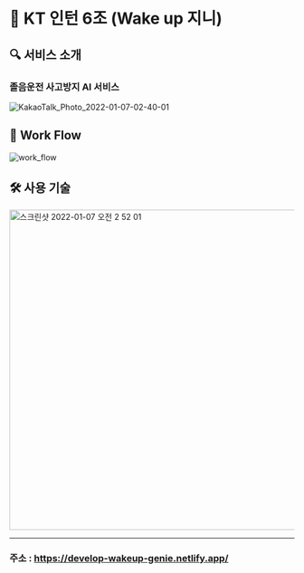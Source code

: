 # 🤩 KT 인턴 6조 (Wake up 지니)

## 🔍 서비스 소개 
### 졸음운전 사고방지 AI 서비스
![KakaoTalk_Photo_2022-01-07-02-40-01](https://user-images.githubusercontent.com/60914410/148426595-3fb55845-b64c-44a6-bde2-961bc151b90b.png)

## 🎯 Work Flow

![work_flow](https://user-images.githubusercontent.com/60914410/148344161-60cd8ad6-6cb0-4606-a131-e27d342743a8.png)


## 🛠️ 사용 기술

<img width="566" alt="스크린샷 2022-01-07 오전 2 52 01" src="https://user-images.githubusercontent.com/60914410/148427884-80abe6ec-8805-4d4a-8488-cb0b9d3506d0.png">

-----
### 주소 : **https://develop-wakeup-genie.netlify.app/**
